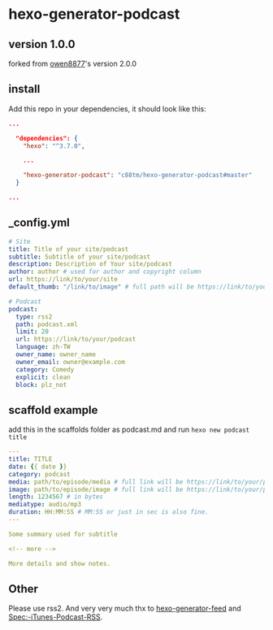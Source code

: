 
# hexo-generator-podcast

## version 1.0.0

forked from [owen8877](https://github.com/owen8877/hexo-generator-podcast)'s version 2.0.0

## install

Add this repo in your dependencies, it should look like this:

```json
...

  "dependencies": {
    "hexo": "^3.7.0",

    ...

    "hexo-generator-podcast": "c88tm/hexo-generator-podcast#master"
  }

...
```

## _config.yml

```yaml
# Site
title: Title of your site/podcast
subtitle: Subtitle of your site/podcast
description: Description of Your site/podcast
author: author # used for author and copyright column
url: https://link/to/your/site
default_thumb: "/link/to/image" # full path will be https://link/to/your/site/link/to/image

# Podcast
podcast:
  type: rss2
  path: podcast.xml
  limit: 20
  url: https://link/to/your/podcast
  language: zh-TW
  owner_name: owner_name
  owner_email: owner@example.com
  category: Comedy
  explicit: clean
  block: plz_not
```

## scaffold example

add this in the scaffolds folder as podcast.md and run `hexo new podcast title`

```yaml
---
title: TITLE
date: {{ date }}
category: podcast
media: path/to/episode/media # full link will be https://link/to/your/podcast/path/to/episode/media
image: path/to/episode/image # full link will be https://link/to/your/podcast/path/to/episode/image
length: 1234567 # in bytes
mediatype: audio/mp3
duration: HH:MM:SS # MM:SS or just in sec is also fine.
---

Some summary used for subtitle

<!-- more -->

More details and show notes.

```

## Other

Please use rss2.
And very very much thx to [hexo-generator-feed](https://github.com/hexojs/hexo-generator-feed) and [Spec:-iTunes-Podcast-RSS](https://github.com/simplepie/simplepie-ng/wiki/Spec:-iTunes-Podcast-RSS#link).